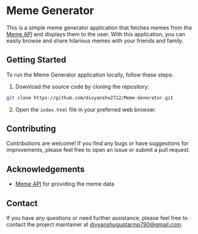 # Meme Generator

This is a simple meme generator application that fetches memes from the [Meme API](https://meme-api.com/gimme) and displays them to the user. With this application, you can easily browse and share hilarious memes with your friends and family.

## Getting Started

To run the Meme Generator application locally, follow these steps:

1. Download the source code by cloning the repository:

```bash
git clone https://github.com/divyanshu2712/Meme-Generator.git
```

2. Open the `index.html` file in your preferred web browser.

## Contributing

Contributions are welcome! If you find any bugs or have suggestions for improvements, please feel free to open an issue or submit a pull request.

## Acknowledgements

- [Meme API](https://meme-api.com/gimme) for providing the meme data

## Contact

If you have any questions or need further assistance, please feel free to contact the project maintainer at [divyanshuguptarmp790@gmail.com](divyanshuguptarmp790@gmail.com).